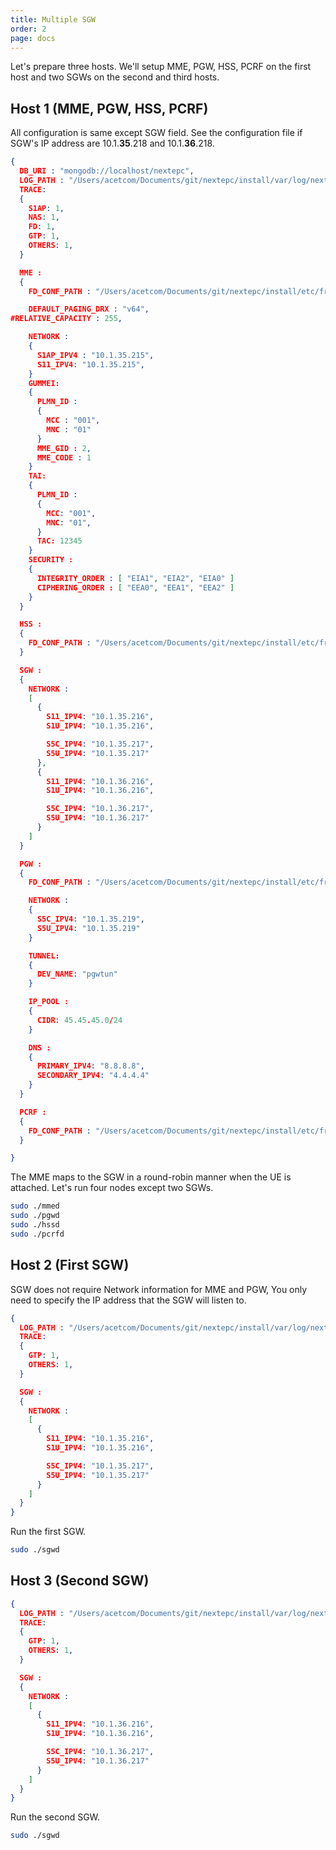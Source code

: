 ```yaml
---
title: Multiple SGW
order: 2
page: docs
---
```



Let's prepare three hosts. We'll setup MME, PGW, HSS, PCRF on the first host and two SGWs on the second and third hosts.

## Host 1 (MME, PGW, HSS, PCRF)

All configuration is same except SGW field. See the configuration file if SGW's IP address are 10.1.**35**.218 and 10.1.**36**.218.

```json
{
  DB_URI : "mongodb://localhost/nextepc",
  LOG_PATH : "/Users/acetcom/Documents/git/nextepc/install/var/log/nextepc.log",
  TRACE:
  {
    S1AP: 1,
    NAS: 1,
    FD: 1,
    GTP: 1,
    OTHERS: 1,
  }

  MME :
  {
    FD_CONF_PATH : "/Users/acetcom/Documents/git/nextepc/install/etc/freeDiameter/mme.conf",

    DEFAULT_PAGING_DRX : "v64",
#RELATIVE_CAPACITY : 255,

    NETWORK :
    {
      S1AP_IPV4 : "10.1.35.215",
      S11_IPV4: "10.1.35.215",
    }
    GUMMEI:
    {
      PLMN_ID : 
      {
        MCC : "001",
        MNC : "01"
      }
      MME_GID : 2,
      MME_CODE : 1
    }
    TAI:
    {
      PLMN_ID :
      {
        MCC: "001",
        MNC: "01",
      }
      TAC: 12345
    }
    SECURITY :
    {
      INTEGRITY_ORDER : [ "EIA1", "EIA2", "EIA0" ]
      CIPHERING_ORDER : [ "EEA0", "EEA1", "EEA2" ]
    }
  }

  HSS :
  {
    FD_CONF_PATH : "/Users/acetcom/Documents/git/nextepc/install/etc/freeDiameter/hss.conf",
  }

  SGW :
  {
    NETWORK :
    [
      {
        S11_IPV4: "10.1.35.216",
        S1U_IPV4: "10.1.35.216",

        S5C_IPV4: "10.1.35.217",
        S5U_IPV4: "10.1.35.217"
      },
      {
        S11_IPV4: "10.1.36.216",
        S1U_IPV4: "10.1.36.216",

        S5C_IPV4: "10.1.36.217",
        S5U_IPV4: "10.1.36.217"
      }
    ]
  }

  PGW :
  {
    FD_CONF_PATH : "/Users/acetcom/Documents/git/nextepc/install/etc/freeDiameter/pgw.conf",

    NETWORK :
    {
      S5C_IPV4: "10.1.35.219",
      S5U_IPV4: "10.1.35.219"
    }

    TUNNEL: 
    {
      DEV_NAME: "pgwtun"
    }

    IP_POOL :
    {
      CIDR: 45.45.45.0/24
    }

    DNS :
    {
      PRIMARY_IPV4: "8.8.8.8",
      SECONDARY_IPV4: "4.4.4.4"
    }
  }

  PCRF :
  {
    FD_CONF_PATH : "/Users/acetcom/Documents/git/nextepc/install/etc/freeDiameter/pcrf.conf",
  }

}
```

The MME maps to the SGW in a round-robin manner when the UE is attached. Let's run four nodes except two SGWs.

```bash
sudo ./mmed
sudo ./pgwd
sudo ./hssd
sudo ./pcrfd
```

## Host 2 (First SGW)

SGW does not require Network information for MME and PGW, You only need to specify the IP address that the SGW will listen to.

```json
{
  LOG_PATH : "/Users/acetcom/Documents/git/nextepc/install/var/log/nextepc.log",
  TRACE:
  {
    GTP: 1,
    OTHERS: 1,
  }

  SGW :
  {
    NETWORK :
    [
      {
        S11_IPV4: "10.1.35.216",
        S1U_IPV4: "10.1.35.216",

        S5C_IPV4: "10.1.35.217",
        S5U_IPV4: "10.1.35.217"
      }
    ]
  }
}
```

Run the first SGW.

```bash
sudo ./sgwd
```

## Host 3 (Second SGW)

```json
{
  LOG_PATH : "/Users/acetcom/Documents/git/nextepc/install/var/log/nextepc.log",
  TRACE:
  {
    GTP: 1,
    OTHERS: 1,
  }

  SGW :
  {
    NETWORK :
    [
      {
        S11_IPV4: "10.1.36.216",
        S1U_IPV4: "10.1.36.216",

        S5C_IPV4: "10.1.36.217",
        S5U_IPV4: "10.1.36.217"
      }
    ]
  }
}
```

Run the second SGW.

```bash
sudo ./sgwd
```

